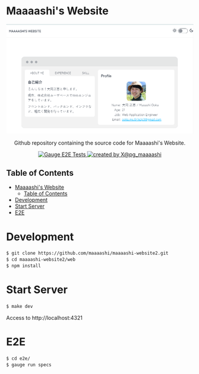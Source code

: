# Maaaashi's Website

![Welcome Maaaashi's Website](docs/images/website.png)

<div align="center">Github repository containing the source code for Maaaashi's Website.</div>

<p align="center">
<a href="https://github.com/maaaashi/maaaashi-website2/actions/workflows/gauge-tests.yaml" rel="nofollow">
  <img src="https://github.com/maaaashi/maaaashi-website2/actions/workflows/gauge-tests.yaml/badge.svg" alt="Gauge E2E Tests">
</a>
<a href="https://twitter.com/pg_maaaashi" rel="nofollow">
  <img src="https://img.shields.io/badge/created%20by-@pg_maaaashi-4BBAAB.svg" alt="created by X@pg_maaaashi">
</a>

## Table of Contents

- [Maaaashi's Website](#maaaashis-website)
  - [Table of Contents](#table-of-contents)
- [Development](#development)
- [Start Server](#start-server)
- [E2E](#e2e)

# Development

```bash
$ git clone https://github.com/maaaashi/maaaashi-website2.git
$ cd maaaashi-website2/web
$ npm install
```

# Start Server

```bash
$ make dev
```

Access to http://localhost:4321

# E2E

```bash
$ cd e2e/
$ gauge run specs
```
